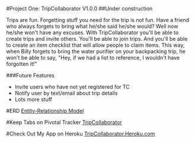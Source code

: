 #Project One: TripCollaborator V1.0.0
##Under construction

Trips are fun. Forgetting stuff you need for the trip is not fun. Have a friend who always forgets to bring what he/she said he/she would? Well now he/she won't have any excuses. With TripCollaborator you'll be able to create trips and invite others. You'll be able to join trips. And you'll be able to create an item checklist that will allow people to claim items. This way, when Billy forgets to bring the water purifier on your backpacking trip, he won't be able to say, "Hey, if we had a list to reference, I wouldn't have forgotten it!"

###Future Features
* Invite users who have not yet registered for TC
* Notify user by text/email about trip details
* Lots more stuff


#ERD
[Entity-Relationship Model](https://github.com/JayK31/flaming-octo-wookie/blob/master/IMG_20140329_142658.jpg)

#Keep Tabs on Pivotal Tracker
[TripCollaborator](https://www.pivotaltracker.com/s/projects/1048054)

#Check Out My App on Heroku
[TripCollaborator.Heroku.com](https://tripcollaborator.herokuapp.com)

